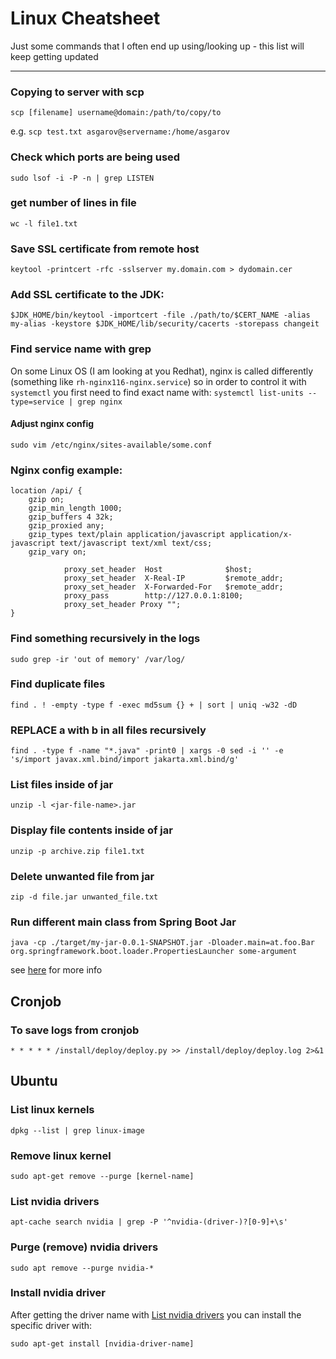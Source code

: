 # Linux Cheatsheet

Just some commands that I often end up using/looking up - this list will keep getting updated 

---

### Copying to server with scp
`scp [filename] username@domain:/path/to/copy/to`

e.g. `scp test.txt asgarov@servername:/home/asgarov`


### Check which ports are being used
`sudo lsof -i -P -n | grep LISTEN`

### get number of lines in file
`wc -l file1.txt`

### Save SSL certificate from remote host
`keytool -printcert -rfc -sslserver my.domain.com > dydomain.cer`

### Add SSL certificate to the JDK:
`$JDK_HOME/bin/keytool -importcert -file ./path/to/$CERT_NAME -alias my-alias -keystore $JDK_HOME/lib/security/cacerts -storepass changeit`

### Find service name with grep
On some Linux OS (I am looking at you Redhat), 
nginx is called differently (something like `rh-nginx116-nginx.service`) 
so in order to control it with `systemctl` you first need to find exact name with:
`systemctl list-units --type=service | grep nginx`

#### Adjust nginx config
`sudo vim /etc/nginx/sites-available/some.conf`

### Nginx config example:
```
location /api/ {
    gzip on;
    gzip_min_length 1000;
    gzip_buffers 4 32k;
    gzip_proxied any;
    gzip_types text/plain application/javascript application/x-javascript text/javascript text/xml text/css;
    gzip_vary on;
    
            proxy_set_header  Host              $host;
            proxy_set_header  X-Real-IP         $remote_addr;
            proxy_set_header  X-Forwarded-For   $remote_addr;
            proxy_pass        http://127.0.0.1:8100;
            proxy_set_header Proxy "";
}
```

### Find something recursively in the logs
`sudo grep -ir 'out of memory' /var/log/`

### Find duplicate files
`find . ! -empty -type f -exec md5sum {} + | sort | uniq -w32 -dD`

### REPLACE a with b in all files recursively
`find . -type f -name "*.java" -print0 | xargs -0 sed -i '' -e 's/import javax.xml.bind/import jakarta.xml.bind/g'`

### List files inside of jar
`unzip -l <jar-file-name>.jar`

### Display file contents inside of jar
`unzip -p archive.zip file1.txt`

### Delete unwanted file from jar
`zip -d file.jar unwanted_file.txt`

### Run different main class from Spring Boot Jar
`java -cp ./target/my-jar-0.0.1-SNAPSHOT.jar -Dloader.main=at.foo.Bar org.springframework.boot.loader.PropertiesLauncher some-argument`

see [here](https://stackoverflow.com/questions/5474666/how-to-run-a-class-from-jar-which-is-not-the-main-class-in-its-manifest-file) for more info

## Cronjob
### To save logs from cronjob
`* * * * * /install/deploy/deploy.py >> /install/deploy/deploy.log 2>&1`

## Ubuntu
### List linux kernels
`dpkg --list | grep linux-image`

### Remove linux kernel
`sudo apt-get remove --purge [kernel-name]`

### List nvidia drivers
`apt-cache search nvidia | grep -P '^nvidia-(driver-)?[0-9]+\s'`

### Purge (remove) nvidia drivers
`sudo apt remove --purge nvidia-*`

### Install nvidia driver

After getting the driver name with [List nvidia drivers](#List-nvidia-drivers) you can install the specific driver with:

`sudo apt-get install [nvidia-driver-name]`
